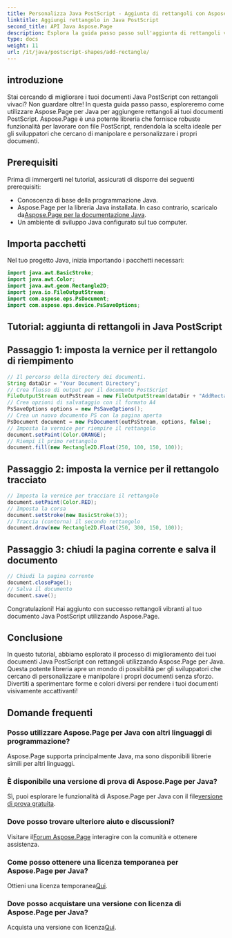 ```yaml
---
title: Personalizza Java PostScript - Aggiunta di rettangoli con Aspose.Page
linktitle: Aggiungi rettangolo in Java PostScript
second_title: API Java Aspose.Page
description: Esplora la guida passo passo sull'aggiunta di rettangoli vivaci ai documenti Java PostScript utilizzando Aspose.Page per Java. Migliora la personalizzazione dei tuoi documenti senza sforzo!
type: docs
weight: 11
url: /it/java/postscript-shapes/add-rectangle/
---
```

## introduzione
Stai cercando di migliorare i tuoi documenti Java PostScript con rettangoli vivaci? Non guardare oltre! In questa guida passo passo, esploreremo come utilizzare Aspose.Page per Java per aggiungere rettangoli ai tuoi documenti PostScript. Aspose.Page è una potente libreria che fornisce robuste funzionalità per lavorare con file PostScript, rendendola la scelta ideale per gli sviluppatori che cercano di manipolare e personalizzare i propri documenti.
## Prerequisiti
Prima di immergerti nel tutorial, assicurati di disporre dei seguenti prerequisiti:
- Conoscenza di base della programmazione Java.
-  Aspose.Page per la libreria Java installata. In caso contrario, scaricalo da[Aspose.Page per la documentazione Java](https://reference.aspose.com/page/java/).
- Un ambiente di sviluppo Java configurato sul tuo computer.
## Importa pacchetti
Nel tuo progetto Java, inizia importando i pacchetti necessari:
```java
import java.awt.BasicStroke;
import java.awt.Color;
import java.awt.geom.Rectangle2D;
import java.io.FileOutputStream;
import com.aspose.eps.PsDocument;
import com.aspose.eps.device.PsSaveOptions;
```
## Tutorial: aggiunta di rettangoli in Java PostScript
## Passaggio 1: imposta la vernice per il rettangolo di riempimento
```java
// Il percorso della directory dei documenti.
String dataDir = "Your Document Directory";
// Crea flusso di output per il documento PostScript
FileOutputStream outPsStream = new FileOutputStream(dataDir + "AddRectangle_outPS.ps");
// Crea opzioni di salvataggio con il formato A4
PsSaveOptions options = new PsSaveOptions();
// Crea un nuovo documento PS con la pagina aperta
PsDocument document = new PsDocument(outPsStream, options, false);
// Imposta la vernice per riempire il rettangolo
document.setPaint(Color.ORANGE);        
// Riempi il primo rettangolo
document.fill(new Rectangle2D.Float(250, 100, 150, 100));
```
## Passaggio 2: imposta la vernice per il rettangolo tracciato
```java
// Imposta la vernice per tracciare il rettangolo
document.setPaint(Color.RED);
// Imposta la corsa
document.setStroke(new BasicStroke(3));
// Traccia (contorna) il secondo rettangolo
document.draw(new Rectangle2D.Float(250, 300, 150, 100));
```
## Passaggio 3: chiudi la pagina corrente e salva il documento
```java
// Chiudi la pagina corrente
document.closePage();
// Salva il documento
document.save();
```
Congratulazioni! Hai aggiunto con successo rettangoli vibranti al tuo documento Java PostScript utilizzando Aspose.Page.
## Conclusione
In questo tutorial, abbiamo esplorato il processo di miglioramento dei tuoi documenti Java PostScript con rettangoli utilizzando Aspose.Page per Java. Questa potente libreria apre un mondo di possibilità per gli sviluppatori che cercano di personalizzare e manipolare i propri documenti senza sforzo.
Divertiti a sperimentare forme e colori diversi per rendere i tuoi documenti visivamente accattivanti!
## Domande frequenti

### Posso utilizzare Aspose.Page per Java con altri linguaggi di programmazione?
Aspose.Page supporta principalmente Java, ma sono disponibili librerie simili per altri linguaggi.
### È disponibile una versione di prova di Aspose.Page per Java?
 Sì, puoi esplorare le funzionalità di Aspose.Page per Java con il file[versione di prova gratuita](https://releases.aspose.com/).
### Dove posso trovare ulteriore aiuto e discussioni?
 Visitare il[Forum Aspose.Page](https://forum.aspose.com/c/page/39) interagire con la comunità e ottenere assistenza.
### Come posso ottenere una licenza temporanea per Aspose.Page per Java?
 Ottieni una licenza temporanea[Qui](https://purchase.aspose.com/temporary-license/).
### Dove posso acquistare una versione con licenza di Aspose.Page per Java?
 Acquista una versione con licenza[Qui](https://purchase.aspose.com/buy).